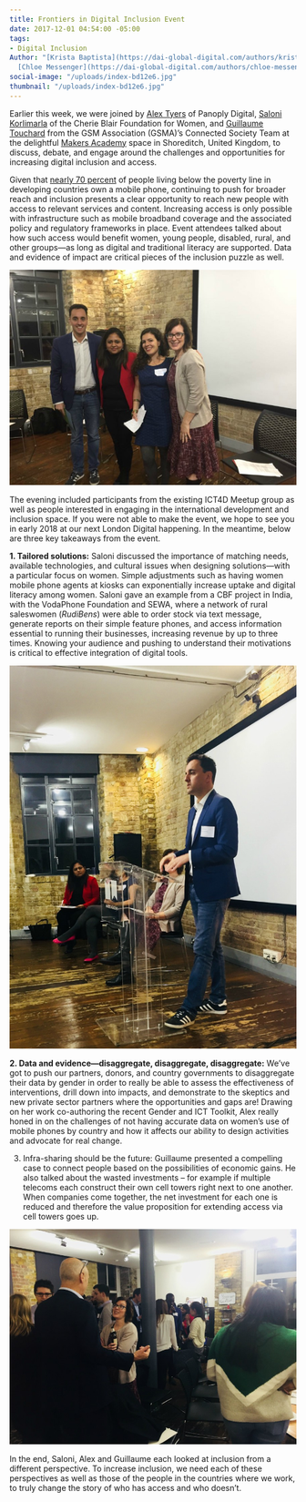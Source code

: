 ```yaml
---
title: Frontiers in Digital Inclusion Event
date: 2017-12-01 04:54:00 -05:00
tags:
- Digital Inclusion
Author: "[Krista Baptista](https://dai-global-digital.com/authors/krista-baptista/),
  [Chloe Messenger](https://dai-global-digital.com/authors/chloe-messenger/)"
social-image: "/uploads/index-bd12e6.jpg"
thumbnail: "/uploads/index-bd12e6.jpg"
---
```


Earlier this week, we were joined by [Alex Tyers](https://www.panoplydigital.com/our-team/#/alex-tyers-2/) of Panoply Digital, [Saloni Korlimarla](https://www.linkedin.com/in/saloni-korlimarla-5102685) of the Cherie Blair Foundation for Women, and [Guillaume Touchard](https://www.gsma.com/mobilefordevelopment/author/guillaume-touchard) from the GSM Association (GSMA)’s Connected Society  Team at the delightful [Makers Academy](http://www.makersacademy.com/) space in Shoreditch, United Kingdom, to discuss, debate, and engage around the challenges and opportunities for increasing digital inclusion and access.

<!--more-->

Given that [nearly 70 percent](http://www.itu.int/en/ITU-D/Statistics/Documents/facts/ICTFactsFigures2016.pdf) of people living below the poverty line in developing countries own a mobile phone, continuing to push for broader reach and inclusion presents a clear opportunity to reach new people with access to relevant services and content. Increasing access is only possible with infrastructure such as mobile broadband coverage and the associated policy and regulatory frameworks in place. Event attendees talked about how such access would benefit women, young people, disabled, rural, and other groups—as long as digital and traditional literacy are supported. Data and evidence of impact are critical pieces of the inclusion puzzle as well.

![index-93222b.jpg](/uploads/index-93222b.jpg)

The evening included participants from the existing ICT4D Meetup group as well as people interested in engaging in the international development and inclusion space. If you were not able to make the event, we hope to see you in early 2018 at our next London Digital happening. In the meantime, below are three key takeaways from the event.

**1. Tailored solutions:** Saloni discussed the importance of matching needs, available technologies, and cultural issues when designing solutions—with a particular focus on women.  Simple adjustments such as having women mobile phone agents at kiosks can exponentially increase uptake and digital literacy among women. Saloni gave an example from a CBF project in India, with the VodaPhone Foundation and SEWA, where a network of rural saleswomen (*RudiBens*) were able to order stock via text message, generate reports on their simple feature phones, and access information essential to running their businesses, increasing revenue by up to three times. Knowing your audience and pushing to understand their motivations is critical to effective integration of digital tools.

![8.jpg](/uploads/8.jpg)

**2. Data and evidence—disaggregate, disaggregate, disaggregate:** We’ve got to push our partners, donors, and country governments to disaggregate their data by gender in order to really be able to assess the effectiveness of interventions, drill down into impacts, and demonstrate to the skeptics and new private sector partners where the opportunities and gaps are! Drawing on her work co-authoring the recent Gender and ICT Toolkit, Alex really honed in on the challenges of not having accurate data on women’s use of mobile phones by country and how it affects our ability to design activities and advocate for real change.

3. Infra-sharing should be the future: Guillaume presented a compelling case to connect people based on the possibilities of economic gains. He also talked about the wasted investments – for example if multiple telecoms each construct their own cell towers right next to one another.  When companies come together, the net investment for each one is reduced and therefore the value proposition for extending access via cell towers goes up.

![9.jpg](/uploads/9.jpg)

In the end, Saloni, Alex and Guillaume each looked at inclusion from a different perspective. To increase inclusion, we need each of these perspectives as well as those of the people in the countries where we work, to truly change the story of who has access and who doesn’t.